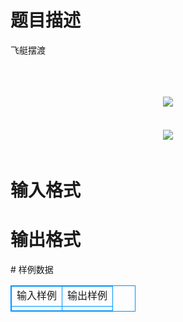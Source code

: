 # 

 
 # 题目描述 
<p>
飞艇摆渡<br><br><br><br><center><img src="/source/joyoi/tyvj-3171/img/aHR0cDovL3d3dy5qb3lvaS5jbi9wcm9ibGVtL3R5dmotMzE3MS9wcm9ibGVtc19pbWFnZXMvMTQ1OS8xLmJtcA==.bmp"></img></center>　　<br><br><center><img src="/source/joyoi/tyvj-3171/img/aHR0cDovL3d3dy5qb3lvaS5jbi9wcm9ibGVtL3R5dmotMzE3MS9wcm9ibGVtc19pbWFnZXMvMTQ1OS8yLmJtcA==.bmp"></img></center>　</p> 

 
 # 输入格式 
<p>
</p> 

 
 # 输出格式 
<p>
</p> 
# 样例数据
<style>
        table,table tr th, table tr td { border:1px solid #0094ff; }
        table { width: 200px; min-height: 25px; line-height: 25px; text-align: center; border-collapse: collapse;}   
    </style>
<table>
	<tr>
		<td>输入样例</td>
		<td>输出样例</td>
	</tr>
<tr><td></td><td></td></tr></table>
